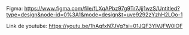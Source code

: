 Figma:
https://www.figma.com/file/fLXqAPbz97g9Tr7Jjj1wzS/Untitled?type=design&node-id=0%3A1&mode=design&t=uve9292zYzhH2LOo-1

Link de youtube:
https://youtu.be/1hAgfxN7JVg?si=01JQF3YlVJFW0lOF


